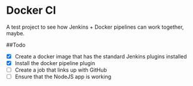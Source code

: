 # Docker CI
A test project to see how Jenkins + Docker pipelines can work together, maybe.

##Todo
- [x] Create a docker image that has the standard Jenkins plugins installed
- [x] Install the docker pipeline plugin
- [ ] Create a job that links up with GitHub
- [ ] Ensure that the NodeJS app is working
